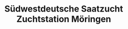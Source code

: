 ---
title: "Südwestdeutsche Saatzucht Zuchtstation Möringen"
url: /stendal/suedwestdeutsche-saatzucht-zuchtstation-moeringen/
shop: Landwirtschaftlich
---